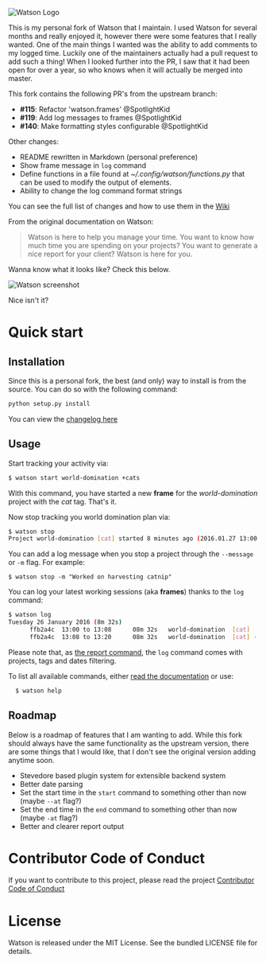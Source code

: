 ![Watson Logo](https://tailordev.github.io/Watson/img/logo-watson-600px.png)

This is my personal fork of Watson that I maintain. I used Watson for several months and really enjoyed it, 
however there were some features that I really wanted. One of the main things I wanted was the ability to add comments to
my logged time. Luckily one of the maintainers actually had a pull request to add such a thing!
When I looked further into the PR, I saw that it had been open for over a year, so who knows when it will actually be merged into master. 

This fork contains the following PR's from the upstream branch:


* __#115__: Refactor 'watson.frames' @SpotlightKid
* __#119__: Add log messages to frames @SpotlightKid
* __#140__: Make formatting styles configurable @SpotlightKid

Other changes:

* README rewritten in Markdown (personal preference)
* Show frame message in ```log``` command
* Define functions in a file found at *~/.config/watson/functions.py* that
can be used to modify the output of elements.
* Ability to change the log command format strings

You can see the full list of changes and how to use them in the [Wiki](https://github.com/JordanKnott/Watson/wiki)


From the original documentation on Watson:

> Watson is here to help you manage your time. You want to know how
> much time you are spending on your projects? You want to generate a nice
> report for your client? Watson is here for you.

Wanna know what it looks like? Check this below.

![Watson screenshot][Watson-screenshot]

Nice isn't it?

# Quick start #

## Installation ##

Since this is a personal fork, the best (and only) way to install is from the source. You can do so with the following command:

``` bash
python setup.py install
```

You can view the [changelog here](https://github.com/JordanKnott/Watson/blob/master/CHANGELOG.md)

## Usage ##


Start tracking your activity via:

``` bash
$ watson start world-domination +cats
```
With this command, you have started a new **frame** for the *world-domination* project with the *cat* tag. That's it.

Now stop tracking you world domination plan via:

``` bash
$ watson stop
Project world-domination [cat] started 8 minutes ago (2016.01.27 13:00:28+0100)
```

You can add a log message when you stop a project through the ```--message``` or ```-m``` flag. For example:
```
$ watson stop -m "Worked on harvesting catnip"
```

You can log your latest working sessions (aka **frames**) thanks to the ```log``` command:

``` bash
$ watson log
Tuesday 26 January 2016 (8m 32s)
      ffb2a4c  13:00 to 13:08      08m 32s   world-domination  [cat]
      ffb2a4c  13:08 to 13:20      08m 32s   world-domination  [cat] - Get all the catnip!
```

Please note that, as [the report command](https://tailordev.github.io/Watson/user-guide/commands/#report), the ```log``` command comes with projects, tags and dates filtering.

To list all available commands, either [read the documentation](https://tailordev.github.io/Watson) or use:

``` bash
  $ watson help
```

## Roadmap ##

Below is a roadmap of features that I am wanting to add. While this fork should always have the same functionality as the upstream version,
there are some things that I would like, that I don't see the original version adding anytime soon.

* Stevedore based plugin system for extensible backend system
* Better date parsing
* Set the start time in the ```start``` command to something other than now (maybe ```--at``` flag?)
* Set the end time in the ```end``` command to something other than now (maybe ```-at``` flag?)
* Better and clearer report output


# Contributor Code of Conduct #


If you want to contribute to this project, please read the project [Contributor Code of Conduct](https://tailordev.github.io/Watson/contributing/coc/)

# License #

Watson is released under the MIT License. See the bundled LICENSE file for
details.

[Watson-screenshot]: https://tailordev.github.io/Watson/img/watson-demo.gif

